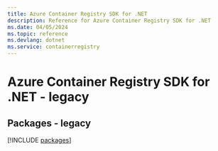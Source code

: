 ```yaml
---
title: Azure Container Registry SDK for .NET
description: Reference for Azure Container Registry SDK for .NET
ms.date: 04/05/2024
ms.topic: reference
ms.devlang: dotnet
ms.service: containerregistry
---
```

# Azure Container Registry SDK for .NET - legacy
## Packages - legacy
[!INCLUDE [packages](container-registry-index.md)]